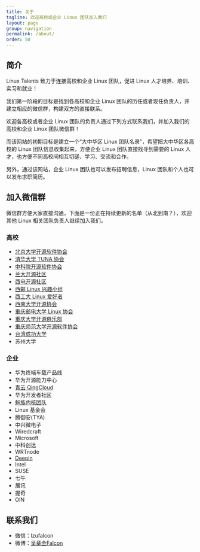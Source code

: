 ```yaml
---
title: 关于
tagline: 欢迎高校或企业 Linux 团队加入我们
layout: page
group: navigation
permalink: /about/
order: 50
---
```


## 简介

Linux Talents 致力于连接高校和企业 Linux 团队，促进 Linux 人才培养、培训、实习和就业！

我们第一阶段的目标是找到各高校和企业 Linux 团队的历任或者现任负责人，并建立相应的微信群，构建双方的直接联系。

欢迎各高校或者企业 Linux 团队的负责人通过下列方式联系我们，并加入我们的高校和企业 Linux 团队微信群！

而该网站的初期目标是建立一个“大中华区 Linux 团队名录”，希望把大中华区各高校的 Linux 团队信息收集起来，方便企业 Linux 团队直接找寻到需要的 Linux 人才，也方便不同高校间相互切磋、学习、交流和合作。

另外，通过该网站，企业 Linux 团队也可以发布招聘信息，Linux 团队和个人也可以发布求职简历。

## 加入微信群

微信群方便大家直接沟通，下面是一份正在持续更新的名单（从北到南？），欢迎其他 Linux 相关团队负责人继续加入我们。

### 高校

* [北京大学开源软件协会][12]
* [清华大学 TUNA 协会][9]
* [中科院开源软件协会][10]
* [兰大开源社区][2]
* [西电开源社区][3]
* [西邮 Linux 兴趣小组][1]
* [西工大 Linux 爱好者][8]
* [西南大学开源协会][4]
* [重庆邮电大学 Linux 协会][5]
* [重庆大学开源俱乐部][6]
* [重庆师范大学开源软件协会][7]
* [台湾成功大学][11]
* 苏州大学

[1]: http://xiyoulinux.org
[2]: http://oss.lzu.edu.cn
[3]: http://linux.xidian.edu.cn
[4]: https://chongqinglug.org/southwest-university-open-source-society/
[5]: https://chongqinglug.org/cqupt-linux-society/
[6]: https://chongqinglug.org/chongqing-university-open-source-society/
[7]: https://chongqinglug.org/chongqing-normal-university-open-source-society/
[8]: http://zhan.renren.com/gun2linux
[9]: https://tuna.moe
[10]: https://www.opencas.org
[11]: http://wiki.csie.ncku.edu.tw/User/jserv
[12]: https://github.com/pkuoss

### 企业

* 华为终端车载产品线
* 华为开源能力中心
* [青云 QingCloud][10002]
* 华为开发者社区
* [魅族内核团队][10000]
* Linux 基金会
* 腾御安(TYA)
* 中兴微电子
* Wiredcraft
* Microsoft
* 中科创达
* WRTnode
* [Deepin][10001]
* Intel
* SUSE
* 七牛
* 展讯
* 握奇
* OIN

[10000]: http://kernel.meizu.com
[10001]: http://www.deepin.org
[10002]: http://www.qingcloud.com

## 联系我们

* 微信：lzufalcon
* 微博：[吴章金Falcon](http://weibo.com/wuzhangjin)
